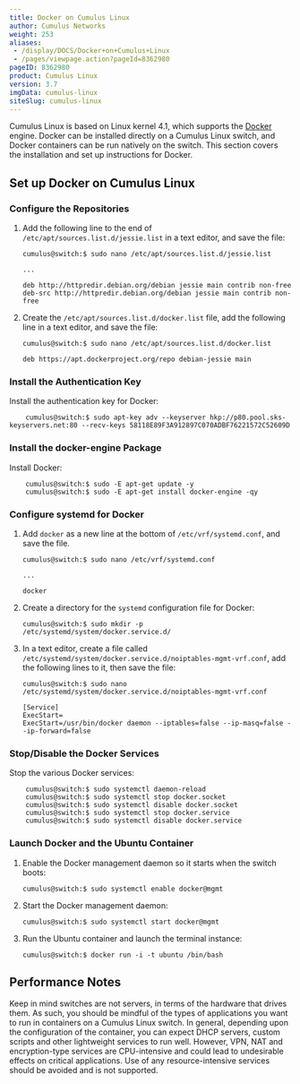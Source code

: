 ```yaml
---
title: Docker on Cumulus Linux
author: Cumulus Networks
weight: 253
aliases:
 - /display/DOCS/Docker+on+Cumulus+Linux
 - /pages/viewpage.action?pageId=8362980
pageID: 8362980
product: Cumulus Linux
version: 3.7
imgData: cumulus-linux
siteSlug: cumulus-linux
---
```

Cumulus Linux is based on Linux kernel 4.1, which supports the
[Docker](https://www.docker.com/) engine. Docker can be installed
directly on a Cumulus Linux switch, and Docker containers can be run
natively on the switch. This section covers the installation and set up
instructions for Docker.

## Set up Docker on Cumulus Linux

### Configure the Repositories

1.  Add the following line to the end of
    `/etc/apt/sources.list.d/jessie.list` in a text editor, and save the
    file:

        cumulus@switch:$ sudo nano /etc/apt/sources.list.d/jessie.list
         
        ...
         
        deb http://httpredir.debian.org/debian jessie main contrib non-free
        deb-src http://httpredir.debian.org/debian jessie main contrib non-free

2.  Create the `/etc/apt/sources.list.d/docker.list` file, add the
    following line in a text editor, and save the file:

        cumulus@switch:$ sudo nano /etc/apt/sources.list.d/docker.list
         
        deb https://apt.dockerproject.org/repo debian-jessie main

### Install the Authentication Key

Install the authentication key for Docker:

        cumulus@switch:$ sudo apt-key adv --keyserver hkp://p80.pool.sks-keyservers.net:80 --recv-keys 58118E89F3A912897C070ADBF76221572C52609D

### Install the docker-engine Package

Install Docker:

        cumulus@switch:$ sudo -E apt-get update -y
        cumulus@switch:$ sudo -E apt-get install docker-engine -qy

### Configure systemd for Docker

1.  Add `docker` as a new line at the bottom of `/etc/vrf/systemd.conf`,
    and save the file.

        cumulus@switch:$ sudo nano /etc/vrf/systemd.conf
         
        ...
         
        docker

2.  Create a directory for the `systemd` configuration file for Docker:

        cumulus@switch:$ sudo mkdir -p /etc/systemd/system/docker.service.d/

3.  In a text editor, create a file called
    `/etc/systemd/system/docker.service.d/noiptables-mgmt-vrf.conf`, add
    the following lines to it, then save the file:

        cumulus@switch:$ sudo nano /etc/systemd/system/docker.service.d/noiptables-mgmt-vrf.conf
         
        [Service]
        ExecStart=
        ExecStart=/usr/bin/docker daemon --iptables=false --ip-masq=false --ip-forward=false

### Stop/Disable the Docker Services

Stop the various Docker services:

        cumulus@switch:$ sudo systemctl daemon-reload
        cumulus@switch:$ sudo systemctl stop docker.socket
        cumulus@switch:$ sudo systemctl disable docker.socket
        cumulus@switch:$ sudo systemctl stop docker.service
        cumulus@switch:$ sudo systemctl disable docker.service

### Launch Docker and the Ubuntu Container

1.  Enable the Docker management daemon so it starts when the switch
    boots:

        cumulus@switch:$ sudo systemctl enable docker@mgmt

2.  Start the Docker management daemon:

        cumulus@switch:$ sudo systemctl start docker@mgmt

3.  Run the Ubuntu container and launch the terminal instance:

        cumulus@switch:$ docker run -i -t ubuntu /bin/bash

## Performance Notes

Keep in mind switches are not servers, in terms of the hardware that
drives them. As such, you should be mindful of the types of applications
you want to run in containers on a Cumulus Linux switch. In general,
depending upon the configuration of the container, you can expect DHCP
servers, custom scripts and other lightweight services to run well.
However, VPN, NAT and encryption-type services are CPU-intensive and
could lead to undesirable effects on critical applications. Use of any
resource-intensive services should be avoided and is not supported.
